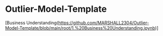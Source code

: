 # Outlier-Model-Template

[Business Understanding(https://github.com/MARSHALL2304/Outlier-Model-Template/blob/main/root/1.%20Business%20Understanding.ipynb)]
